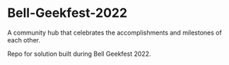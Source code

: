 # Bell-Geekfest-2022
A community hub that celebrates the accomplishments and milestones of each other. 

Repo for solution built during Bell Geekfest 2022.
